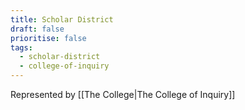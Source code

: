 ```yaml
---
title: Scholar District
draft: false
prioritise: false
tags:
  - scholar-district
  - college-of-inquiry
---
```


Represented by [[The College|The College of Inquiry]]
